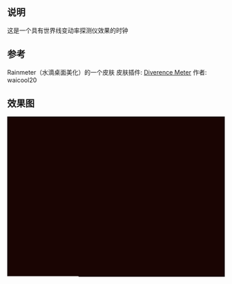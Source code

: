 ## 说明

这是一个具有世界线变动率探测仪效果的时钟

## 参考
Rainmeter（水滴桌面美化）的一个皮肤
皮肤插件: [Diverence Meter](https://github.com/waicool20/Divergence-Meter-Project)
作者: waicool20

## 效果图

![](./gif/1.gif)
